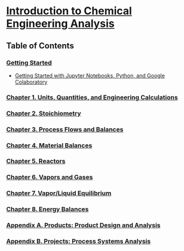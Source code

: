 
# [Introduction to Chemical Engineering Analysis](http://jckantor.github.io/CBE20255/)

## Table of Contents

### [Getting Started](http://nbviewer.jupyter.org/github/jckantor/CBE30338/blob/master/notebooks/00.00-Getting-Started.ipynb)
- [Getting Started with Jupyter Notebooks, Python, and Google Colaboratory](http://nbviewer.jupyter.org/github/jckantor/CBE30338/blob/master/notebooks/00.01-Getting-Started-with-Jupyter-Notebooks-and-Python.ipynb)

### [Chapter 1. Units, Quantities, and Engineering Calculations](http://nbviewer.jupyter.org/github/jckantor/CBE30338/blob/master/notebooks/01.00-Units-Quantities-and-Engineering-Calculations.ipynb)

### [Chapter 2. Stoichiometry](http://nbviewer.jupyter.org/github/jckantor/CBE30338/blob/master/notebooks/02.00-Stoichiometry.ipynb)

### [Chapter 3. Process Flows and Balances](http://nbviewer.jupyter.org/github/jckantor/CBE30338/blob/master/notebooks/03.00-Process-Flows-and-Balances.ipynb)

### [Chapter 4. Material Balances](http://nbviewer.jupyter.org/github/jckantor/CBE30338/blob/master/notebooks/04.00-Material-Balances.ipynb)

### [Chapter 5. Reactors](http://nbviewer.jupyter.org/github/jckantor/CBE30338/blob/master/notebooks/05.00-Reactors.ipynb)

### [Chapter 6. Vapors and Gases](http://nbviewer.jupyter.org/github/jckantor/CBE30338/blob/master/notebooks/06.00-Vapors-and-Gases.ipynb)

### [Chapter 7. Vapor/Liquid Equilibrium](http://nbviewer.jupyter.org/github/jckantor/CBE30338/blob/master/notebooks/07.00-Vapor-Liquid-Equilibrium.ipynb)

### [Chapter 8. Energy Balances](http://nbviewer.jupyter.org/github/jckantor/CBE30338/blob/master/notebooks/08.00-Energy-Balances.ipynb)

### [Appendix A. Products: Product Design and Analysis](http://nbviewer.jupyter.org/github/jckantor/CBE30338/blob/master/notebooks/A.00-Projects-Product-Design-and-Analysis.ipynb)

### [Appendix B. Projects: Process Systems Analysis](http://nbviewer.jupyter.org/github/jckantor/CBE30338/blob/master/notebooks/B.00-Projects-Process-Systems-Analysis.ipynb)